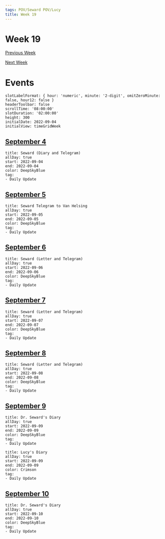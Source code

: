 ```yaml
---
tags: POV/Seward POV/Lucy 
title: Week 19
---
```


# Week 19

[Previous Week](2022-W36)

[Next Week](2022-W38)

# Events

```itinerary
slotLabelFormat: { hour: 'numeric', minute: '2-digit', omitZeroMinute: false, hour12: false }
headerToolbar: false
scrollTime: '08:00:00'
slotDuration: '02:00:00'
height: 300
initialDate: 2022-09-04
initialView: timeGridWeek
```

## [September 4](2022-09-04.md)

```itinerary-event
title: Seward (Diary and Telegram)
allDay: true
start: 2022-09-04
end: 2022-09-04
color: DeepSkyBlue
tag:
- Daily Update
```

## [September 5](2022-09-05.md)

```itinerary-event
title: Seward Telegram to Van Helsing
allDay: true
start: 2022-09-05
end: 2022-09-05
color: DeepSkyBlue
tag:
- Daily Update
```

## [September 6](2022-09-06.md)

```itinerary-event
title: Seward (Letter and Telegram)
allDay: true
start: 2022-09-06
end: 2022-09-06
color: DeepSkyBlue
tag:
- Daily Update
```

## [September 7](2022-09-07.md)

```itinerary-event
title: Seward (Letter and Telegram)
allDay: true
start: 2022-09-07
end: 2022-09-07
color: DeepSkyBlue
tag:
- Daily Update
```

## [September 8](2022-09-08.md)

```itinerary-event
title: Seward (Letter and Telegram)
allDay: true
start: 2022-09-08
end: 2022-09-08
color: DeepSkyBlue
tag:
- Daily Update
```

## [September 9](2022-09-09.md)

```itinerary-event
title: Dr. Seward's Diary
allDay: true
start: 2022-09-09
end: 2022-09-09
color: DeepSkyBlue
tag:
- Daily Update
```

```itinerary-event
title: Lucy's Diary
allDay: true
start: 2022-09-09
end: 2022-09-09
color: Crimson
tag:
- Daily Update
```

## [September 10](2022-09-10.md)

```itinerary-event
title: Dr. Seward's Diary
allDay: true
start: 2022-09-10
end: 2022-09-10
color: DeepSkyBlue
tag:
- Daily Update
```

